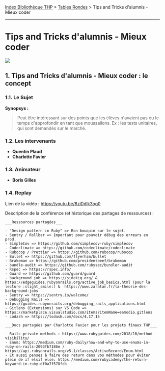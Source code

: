 [Index Bibliothèque THP](https://github.com/TheHackingProject/bibliotheque-THP/wiki) > [Tables Rondes](https://github.com/TheHackingProject/bibliotheque-THP/wiki/tables_rondes.md) > Tips and Tricks d'alumnis - Mieux coder

___

# Tips and Tricks d'alumnis - Mieux coder

![](https://picsum.photos/1024/400)


## 1. Tips and Tricks d'alumnis - Mieux coder : le concept

### 1.1. Le Sujet

**Synopsys :** 
>Peut être intéressant sur des points que les élèves n'avaient pas eu le temps d'approfondir en tant que moussailons. Ex : les tests unitaires, qui sont demandés sur le marché.

### 1.2. Les intervenants

- **Quentin Plaud**
- **Charlotte Favier**

### 1.3. Animateur

- **Boris Gilles**

### 1.4. Replay

Lien de la vidéo : https://youtu.be/8ziDdIk3oq0

Description de la conférence (et historique des partages de ressources) :

```
___Ressources partagées___

- "Design pattern in Ruby" => Bon bouquin sur le sujet.
- Sentry / Rollbar => Important pour pouvoir débug des erreurs en prod.
- SimpleCov => https://github.com/simplecov-ruby/simplecov
- Codeclimate => https://github.com/codeclimate/codeclimate
- Rubocop / Prettier => https://github.com/rubocop/rubocop
- Bullet => https://github.com/flyerhzm/bullet
- Brakeman => https://github.com/presidentbeef/brakeman
- bundle-audit => https://github.com/rubysec/bundler-audit
- Rspec => https://rspec.info/
- Guard => https://github.com/guard/guard
- background job => https://sidekiq.org/ & https://edgeguides.rubyonrails.org/active_job_basics.html (pour la lecture :slight_smile:) &  https://www.zaratan.fr/la-theorie-des-background-jobs
- Sentry => https://sentry.io/welcome/
- Debugging Rails => https://guides.rubyonrails.org/debugging_rails_applications.html
- Gitlens (Extensions) sur VS Code => https://marketplace.visualstudio.com/items?itemName=eamodio.gitlens
- Lodash => https://lodash.com/docs/4.17.15

___Docs partagées par Charlotte Favier pour les projets finaux THP___

- Rails private methods : https://www.rubyguides.com/2018/10/method-visibility/
- Enum: https://medium.com/ruby-daily/how-and-why-to-use-enums-in-ruby-on-rails-2093fb7186e / https://api.rubyonrails.org/v5.1/classes/ActiveRecord/Enum.html
- Et aussi pensez à faire des return dans vos méthodes pour éviter plein de if elsif else: https://medium.com/rubycademy/the-return-keyword-in-ruby-df0a7f578fcb
```